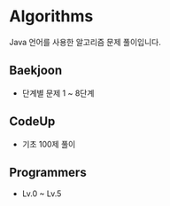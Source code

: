 # Algorithms
Java 언어를 사용한 알고리즘 문제 풀이입니다.

## Baekjoon
- 단계별 문제 1 ~ 8단계

## CodeUp
- 기초 100제 풀이

## Programmers
- Lv.0 ~ Lv.5
